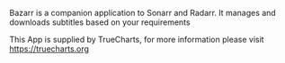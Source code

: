 Bazarr is a companion application to Sonarr and Radarr. It manages and downloads subtitles based on your requirements

This App is supplied by TrueCharts, for more information please visit https://truecharts.org
